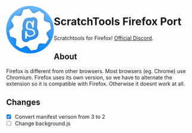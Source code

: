 <img src="/extras/firefox128.png" alt="ScratchTools Logo" align="left" width="128px"></img>

# ScratchTools Firefox Port
Scratchtools for Firefox! [Official Discord](https://discord.gg/5AkUsCbEsy).

## About
Firefox is different from other browsers. Most browsers (eg. Chrome) use Chromium. Firefox uses its own version, so we have to alternate the extension so it is compatible with Firefox. Otherwise it doesnt work at all.

## Changes
- [x] Convert manifest verison from 3 to 2
- [ ] Change background.js

